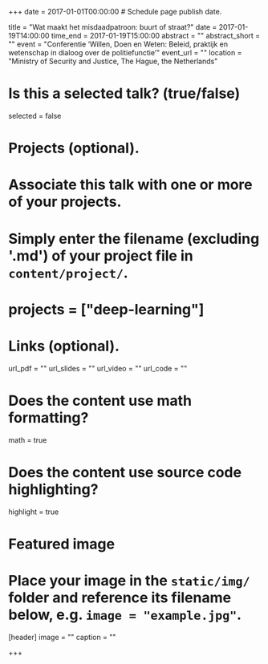 +++
date = 2017-01-01T00:00:00  # Schedule page publish date.

title = "Wat maakt het misdaadpatroon: buurt of straat?"
date = 2017-01-19T14:00:00
time_end = 2017-01-19T15:00:00
abstract = ""
abstract_short = ""
event = "Conferentie ‘Willen, Doen en Weten: Beleid, praktijk en wetenschap in dialoog over de politiefunctie’"
event_url = ""
location = "Ministry of Security and Justice, The Hague, the Netherlands"

# Is this a selected talk? (true/false)
selected = false

# Projects (optional).
#   Associate this talk with one or more of your projects.
#   Simply enter the filename (excluding '.md') of your project file in `content/project/`.
# projects = ["deep-learning"]

# Links (optional).
url_pdf = ""
url_slides = ""
url_video = ""
url_code = ""

# Does the content use math formatting?
math = true

# Does the content use source code highlighting?
highlight = true

# Featured image
# Place your image in the `static/img/` folder and reference its filename below, e.g. `image = "example.jpg"`.
[header]
image = ""
caption = ""

+++

<!-- Embed your slides or video here using [shortcodes](https://sourcethemes.com/academic/post/writing-markdown-latex/). Further details can easily be added using *Markdown* and $\rm \LaTeX$ math code. -->
